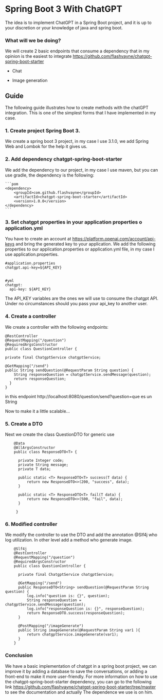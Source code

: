 # Spring Boot 3 With ChatGPT

The idea is to implement ChatGPT in a Spring Boot project, and it is up to your discretion or your knowledge of java and spring boot.

### What will we be doing?

We will create 2 basic endpoints that consume a dependency that in my opinion is the easiest to integrate https://github.com/flashvayne/chatgpt-spring-boot-starter

* Chat
  
* Image generation

## Guide

The following guide illustrates how to create methods with the chatGPT integration.
This is one of the simplest forms that I have implemented in my case.

### 1. Create project Spring Boot 3.
  We create a spring boot 3 project, in my case I use 3.1.0, we add Spring Web and Lombok for the help it gives us.

### 2. Add dependency chatgpt-spring-boot-starter
  We add the dependency to our project, in my case I use maven, but you can use gradle, the dependency is the following:

    ```pom
    <dependency>
        <groupId>com.github.flashvayne</groupId>
        <artifactId>chatgpt-spring-boot-starter</artifactId>
        <version>1.0.0</version>
    </dependency>
    ```
### 3. Set chatgpt properties in your application properties o application.yml
  You have to create an account at https://platform.openai.com/account/api-keys and bring the generated key to your application.
  We add the following properties to our application.properties or application.yml file, in my case I use application.properties.
    
    #application.properties
    chatgpt.api-key=${API_KEY}
    
##
    #yml
    chatgpt:
      api-key: ${API_KEY}

 The API_KEY variables are the ones we will use to consume the chatgpt API. Under no circumstances should you pass your api_key to another user.

### 4. Create a controller
  We create a controller with the following endpoints:

    @RestController
    @RequestMapping("/question")
    @RequiredArgsConstructor
    public class QuestionController {

    private final ChatgptService chatgptService;

    @GetMapping("/send")
    public String sendQuestion(@RequestParam String question) {
        String responseQuestion = chatgptService.sendMessage(question);
        return responseQuestion;
      }
    }
    
  in this endpoint http://localhost:8080/question/send?question=que es un String

  Now to make it a little scalable...
### 5. Create a DTO
   Next we create the class QuestionDTO for generic use
   
        @Data
        @AllArgsConstructor
        public class ResponseDTO<T> {
    
          private Integer code;
          private String message;
          private T data;
    
          public static <T> ResponseDTO<T> success(T data) {
              return new ResponseDTO<>(200, "success", data);
          }
    
          public static <T> ResponseDTO<T> fail(T data) {
              return new ResponseDTO<>(500, "fail", data);
          }
    
         }
### 6. Modified controller
   We modify the controller to use the DTO and add the annotation @Slf4j who log utilization. In other level add a method who generate image.
     
        @Slf4j
        @RestController
        @RequestMapping("/question")
        @RequiredArgsConstructor
        public class QuestionController {

          private final ChatgptService chatgptService;
      
          @GetMapping("/send")
          public ResponseDTO<String> sendQuestion(@RequestParam String question) {
              log.info("question is: {}", question);
              String responseQuestion = chatgptService.sendMessage(question);
              log.info("responseQuestion is: {}", responseQuestion);
              return ResponseDTO.success(responseQuestion);
          }
      
          @PostMapping("/imageGenerate")
          public String imageGenerate(@RequestParam String var1 ){
              return chatgptService.imageGenerate(var1);
          }
        }
### Conclusion
   We have a basic implementation of chatgpt in a spring boot project, we can improve it by adding a database to save the conversations, or adding a front-end to make it more user-friendly.
   For more information on how to use the chatgpt-spring-boot-starter dependency, you can go to the following link https://github.com/flashvayne/chatgpt-spring-boot-starter/tree/master to see the documentation and actually The dependence we use is on him.
   
